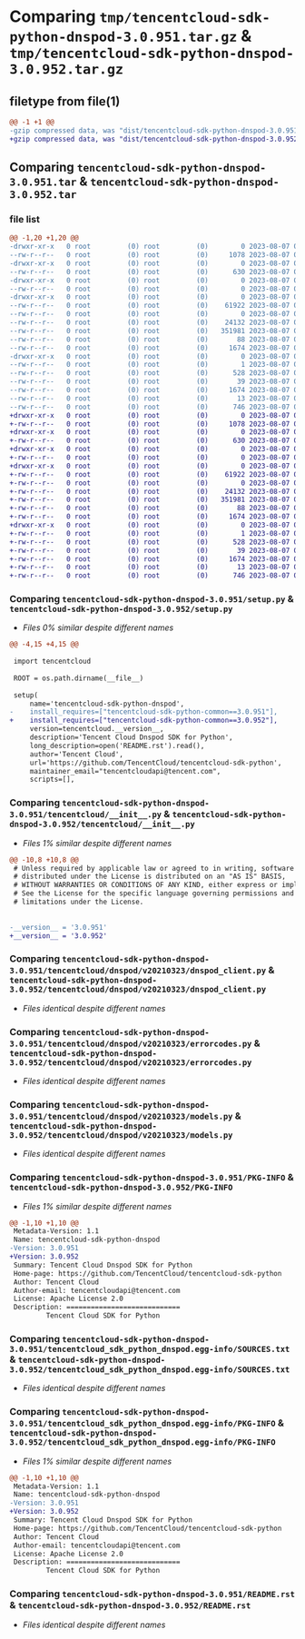 # Comparing `tmp/tencentcloud-sdk-python-dnspod-3.0.951.tar.gz` & `tmp/tencentcloud-sdk-python-dnspod-3.0.952.tar.gz`

## filetype from file(1)

```diff
@@ -1 +1 @@
-gzip compressed data, was "dist/tencentcloud-sdk-python-dnspod-3.0.951.tar", last modified: Mon Aug  7 00:25:20 2023, max compression
+gzip compressed data, was "dist/tencentcloud-sdk-python-dnspod-3.0.952.tar", last modified: Mon Aug  7 08:52:09 2023, max compression
```

## Comparing `tencentcloud-sdk-python-dnspod-3.0.951.tar` & `tencentcloud-sdk-python-dnspod-3.0.952.tar`

### file list

```diff
@@ -1,20 +1,20 @@
-drwxr-xr-x   0 root         (0) root         (0)        0 2023-08-07 00:25:20.000000 tencentcloud-sdk-python-dnspod-3.0.951/
--rw-r--r--   0 root         (0) root         (0)     1078 2023-08-07 00:25:20.000000 tencentcloud-sdk-python-dnspod-3.0.951/setup.py
-drwxr-xr-x   0 root         (0) root         (0)        0 2023-08-07 00:25:20.000000 tencentcloud-sdk-python-dnspod-3.0.951/tencentcloud/
--rw-r--r--   0 root         (0) root         (0)      630 2023-08-07 00:25:20.000000 tencentcloud-sdk-python-dnspod-3.0.951/tencentcloud/__init__.py
-drwxr-xr-x   0 root         (0) root         (0)        0 2023-08-07 00:25:20.000000 tencentcloud-sdk-python-dnspod-3.0.951/tencentcloud/dnspod/
--rw-r--r--   0 root         (0) root         (0)        0 2023-08-07 00:25:20.000000 tencentcloud-sdk-python-dnspod-3.0.951/tencentcloud/dnspod/__init__.py
-drwxr-xr-x   0 root         (0) root         (0)        0 2023-08-07 00:25:20.000000 tencentcloud-sdk-python-dnspod-3.0.951/tencentcloud/dnspod/v20210323/
--rw-r--r--   0 root         (0) root         (0)    61922 2023-08-07 00:25:20.000000 tencentcloud-sdk-python-dnspod-3.0.951/tencentcloud/dnspod/v20210323/dnspod_client.py
--rw-r--r--   0 root         (0) root         (0)        0 2023-08-07 00:25:20.000000 tencentcloud-sdk-python-dnspod-3.0.951/tencentcloud/dnspod/v20210323/__init__.py
--rw-r--r--   0 root         (0) root         (0)    24132 2023-08-07 00:25:20.000000 tencentcloud-sdk-python-dnspod-3.0.951/tencentcloud/dnspod/v20210323/errorcodes.py
--rw-r--r--   0 root         (0) root         (0)   351981 2023-08-07 00:25:20.000000 tencentcloud-sdk-python-dnspod-3.0.951/tencentcloud/dnspod/v20210323/models.py
--rw-r--r--   0 root         (0) root         (0)       88 2023-08-07 00:25:20.000000 tencentcloud-sdk-python-dnspod-3.0.951/setup.cfg
--rw-r--r--   0 root         (0) root         (0)     1674 2023-08-07 00:25:20.000000 tencentcloud-sdk-python-dnspod-3.0.951/PKG-INFO
-drwxr-xr-x   0 root         (0) root         (0)        0 2023-08-07 00:25:20.000000 tencentcloud-sdk-python-dnspod-3.0.951/tencentcloud_sdk_python_dnspod.egg-info/
--rw-r--r--   0 root         (0) root         (0)        1 2023-08-07 00:25:20.000000 tencentcloud-sdk-python-dnspod-3.0.951/tencentcloud_sdk_python_dnspod.egg-info/dependency_links.txt
--rw-r--r--   0 root         (0) root         (0)      528 2023-08-07 00:25:20.000000 tencentcloud-sdk-python-dnspod-3.0.951/tencentcloud_sdk_python_dnspod.egg-info/SOURCES.txt
--rw-r--r--   0 root         (0) root         (0)       39 2023-08-07 00:25:20.000000 tencentcloud-sdk-python-dnspod-3.0.951/tencentcloud_sdk_python_dnspod.egg-info/requires.txt
--rw-r--r--   0 root         (0) root         (0)     1674 2023-08-07 00:25:20.000000 tencentcloud-sdk-python-dnspod-3.0.951/tencentcloud_sdk_python_dnspod.egg-info/PKG-INFO
--rw-r--r--   0 root         (0) root         (0)       13 2023-08-07 00:25:20.000000 tencentcloud-sdk-python-dnspod-3.0.951/tencentcloud_sdk_python_dnspod.egg-info/top_level.txt
--rw-r--r--   0 root         (0) root         (0)      746 2023-08-07 00:25:20.000000 tencentcloud-sdk-python-dnspod-3.0.951/README.rst
+drwxr-xr-x   0 root         (0) root         (0)        0 2023-08-07 08:52:09.000000 tencentcloud-sdk-python-dnspod-3.0.952/
+-rw-r--r--   0 root         (0) root         (0)     1078 2023-08-07 08:52:09.000000 tencentcloud-sdk-python-dnspod-3.0.952/setup.py
+drwxr-xr-x   0 root         (0) root         (0)        0 2023-08-07 08:52:09.000000 tencentcloud-sdk-python-dnspod-3.0.952/tencentcloud/
+-rw-r--r--   0 root         (0) root         (0)      630 2023-08-07 08:52:09.000000 tencentcloud-sdk-python-dnspod-3.0.952/tencentcloud/__init__.py
+drwxr-xr-x   0 root         (0) root         (0)        0 2023-08-07 08:52:09.000000 tencentcloud-sdk-python-dnspod-3.0.952/tencentcloud/dnspod/
+-rw-r--r--   0 root         (0) root         (0)        0 2023-08-07 08:52:09.000000 tencentcloud-sdk-python-dnspod-3.0.952/tencentcloud/dnspod/__init__.py
+drwxr-xr-x   0 root         (0) root         (0)        0 2023-08-07 08:52:09.000000 tencentcloud-sdk-python-dnspod-3.0.952/tencentcloud/dnspod/v20210323/
+-rw-r--r--   0 root         (0) root         (0)    61922 2023-08-07 08:52:09.000000 tencentcloud-sdk-python-dnspod-3.0.952/tencentcloud/dnspod/v20210323/dnspod_client.py
+-rw-r--r--   0 root         (0) root         (0)        0 2023-08-07 08:52:09.000000 tencentcloud-sdk-python-dnspod-3.0.952/tencentcloud/dnspod/v20210323/__init__.py
+-rw-r--r--   0 root         (0) root         (0)    24132 2023-08-07 08:52:09.000000 tencentcloud-sdk-python-dnspod-3.0.952/tencentcloud/dnspod/v20210323/errorcodes.py
+-rw-r--r--   0 root         (0) root         (0)   351981 2023-08-07 08:52:09.000000 tencentcloud-sdk-python-dnspod-3.0.952/tencentcloud/dnspod/v20210323/models.py
+-rw-r--r--   0 root         (0) root         (0)       88 2023-08-07 08:52:09.000000 tencentcloud-sdk-python-dnspod-3.0.952/setup.cfg
+-rw-r--r--   0 root         (0) root         (0)     1674 2023-08-07 08:52:09.000000 tencentcloud-sdk-python-dnspod-3.0.952/PKG-INFO
+drwxr-xr-x   0 root         (0) root         (0)        0 2023-08-07 08:52:09.000000 tencentcloud-sdk-python-dnspod-3.0.952/tencentcloud_sdk_python_dnspod.egg-info/
+-rw-r--r--   0 root         (0) root         (0)        1 2023-08-07 08:52:09.000000 tencentcloud-sdk-python-dnspod-3.0.952/tencentcloud_sdk_python_dnspod.egg-info/dependency_links.txt
+-rw-r--r--   0 root         (0) root         (0)      528 2023-08-07 08:52:09.000000 tencentcloud-sdk-python-dnspod-3.0.952/tencentcloud_sdk_python_dnspod.egg-info/SOURCES.txt
+-rw-r--r--   0 root         (0) root         (0)       39 2023-08-07 08:52:09.000000 tencentcloud-sdk-python-dnspod-3.0.952/tencentcloud_sdk_python_dnspod.egg-info/requires.txt
+-rw-r--r--   0 root         (0) root         (0)     1674 2023-08-07 08:52:09.000000 tencentcloud-sdk-python-dnspod-3.0.952/tencentcloud_sdk_python_dnspod.egg-info/PKG-INFO
+-rw-r--r--   0 root         (0) root         (0)       13 2023-08-07 08:52:09.000000 tencentcloud-sdk-python-dnspod-3.0.952/tencentcloud_sdk_python_dnspod.egg-info/top_level.txt
+-rw-r--r--   0 root         (0) root         (0)      746 2023-08-07 08:52:09.000000 tencentcloud-sdk-python-dnspod-3.0.952/README.rst
```

### Comparing `tencentcloud-sdk-python-dnspod-3.0.951/setup.py` & `tencentcloud-sdk-python-dnspod-3.0.952/setup.py`

 * *Files 0% similar despite different names*

```diff
@@ -4,15 +4,15 @@
 
 import tencentcloud
 
 ROOT = os.path.dirname(__file__)
 
 setup(
     name='tencentcloud-sdk-python-dnspod',
-    install_requires=["tencentcloud-sdk-python-common==3.0.951"],
+    install_requires=["tencentcloud-sdk-python-common==3.0.952"],
     version=tencentcloud.__version__,
     description='Tencent Cloud Dnspod SDK for Python',
     long_description=open('README.rst').read(),
     author='Tencent Cloud',
     url='https://github.com/TencentCloud/tencentcloud-sdk-python',
     maintainer_email="tencentcloudapi@tencent.com",
     scripts=[],
```

### Comparing `tencentcloud-sdk-python-dnspod-3.0.951/tencentcloud/__init__.py` & `tencentcloud-sdk-python-dnspod-3.0.952/tencentcloud/__init__.py`

 * *Files 1% similar despite different names*

```diff
@@ -10,8 +10,8 @@
 # Unless required by applicable law or agreed to in writing, software
 # distributed under the License is distributed on an "AS IS" BASIS,
 # WITHOUT WARRANTIES OR CONDITIONS OF ANY KIND, either express or implied.
 # See the License for the specific language governing permissions and
 # limitations under the License.
 
 
-__version__ = '3.0.951'
+__version__ = '3.0.952'
```

### Comparing `tencentcloud-sdk-python-dnspod-3.0.951/tencentcloud/dnspod/v20210323/dnspod_client.py` & `tencentcloud-sdk-python-dnspod-3.0.952/tencentcloud/dnspod/v20210323/dnspod_client.py`

 * *Files identical despite different names*

### Comparing `tencentcloud-sdk-python-dnspod-3.0.951/tencentcloud/dnspod/v20210323/errorcodes.py` & `tencentcloud-sdk-python-dnspod-3.0.952/tencentcloud/dnspod/v20210323/errorcodes.py`

 * *Files identical despite different names*

### Comparing `tencentcloud-sdk-python-dnspod-3.0.951/tencentcloud/dnspod/v20210323/models.py` & `tencentcloud-sdk-python-dnspod-3.0.952/tencentcloud/dnspod/v20210323/models.py`

 * *Files identical despite different names*

### Comparing `tencentcloud-sdk-python-dnspod-3.0.951/PKG-INFO` & `tencentcloud-sdk-python-dnspod-3.0.952/PKG-INFO`

 * *Files 1% similar despite different names*

```diff
@@ -1,10 +1,10 @@
 Metadata-Version: 1.1
 Name: tencentcloud-sdk-python-dnspod
-Version: 3.0.951
+Version: 3.0.952
 Summary: Tencent Cloud Dnspod SDK for Python
 Home-page: https://github.com/TencentCloud/tencentcloud-sdk-python
 Author: Tencent Cloud
 Author-email: tencentcloudapi@tencent.com
 License: Apache License 2.0
 Description: ============================
         Tencent Cloud SDK for Python
```

### Comparing `tencentcloud-sdk-python-dnspod-3.0.951/tencentcloud_sdk_python_dnspod.egg-info/SOURCES.txt` & `tencentcloud-sdk-python-dnspod-3.0.952/tencentcloud_sdk_python_dnspod.egg-info/SOURCES.txt`

 * *Files identical despite different names*

### Comparing `tencentcloud-sdk-python-dnspod-3.0.951/tencentcloud_sdk_python_dnspod.egg-info/PKG-INFO` & `tencentcloud-sdk-python-dnspod-3.0.952/tencentcloud_sdk_python_dnspod.egg-info/PKG-INFO`

 * *Files 1% similar despite different names*

```diff
@@ -1,10 +1,10 @@
 Metadata-Version: 1.1
 Name: tencentcloud-sdk-python-dnspod
-Version: 3.0.951
+Version: 3.0.952
 Summary: Tencent Cloud Dnspod SDK for Python
 Home-page: https://github.com/TencentCloud/tencentcloud-sdk-python
 Author: Tencent Cloud
 Author-email: tencentcloudapi@tencent.com
 License: Apache License 2.0
 Description: ============================
         Tencent Cloud SDK for Python
```

### Comparing `tencentcloud-sdk-python-dnspod-3.0.951/README.rst` & `tencentcloud-sdk-python-dnspod-3.0.952/README.rst`

 * *Files identical despite different names*

